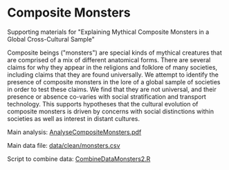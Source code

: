 # Composite Monsters

Supporting materials for "Explaining Mythical Composite Monsters in a Global Cross-Cultural Sample"

Composite beings ("monsters") are special kinds of mythical creatures that are comprised of a mix of different anatomical forms. There are several claims for why they appear in the religions and folklore of many societies, including claims that they are found universally. We attempt to identify the presence of composite monsters in the lore of a global sample of societies in order to test these claims. We find that they are not universal, and their presence or absence co-varies with social stratification and transport technology. This supports hypotheses that the cultural evolution of composite monsters is driven by concerns with social distinctions within societies as well as interest in distant cultures.


Main analysis: [AnalyseCompositeMonsters.pdf](analysis/AnalyseCompositeMonsters.pdf)

Main data file: [data/clean/monsters.csv](data/clean/monsters.csv)

Script to combine data: [CombineDataMonsters2.R](processing/CombineDataMonsters2.R)